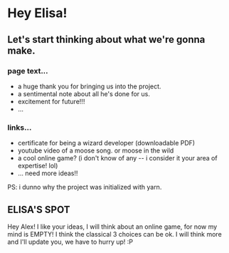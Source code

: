 # Hey Elisa!

## Let's start thinking about what we're gonna make.

### page text...

- a huge thank you for bringing us into the project.
- a sentimental note about all he's done for us.
- excitement for future!!!
- ...

### links...

- certificate for being a wizard developer (downloadable PDF)
- youtube video of a moose song. or moose in the wild
- a cool online game? (i don't know of any -- i consider it your area of expertise! lol)
- ... need more ideas!!

PS: i dunno why the project was initialized with yarn.

## ELISA'S SPOT

Hey Alex!
I like your ideas, I will think about an online game, for now my mind is EMPTY!
I think the classical 3 choices can be ok.
I will think more and I'll update you, we have to hurry up! :P
